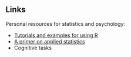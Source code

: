 ## Links

Personal resources for statistics and psychology:

* [Tutorials and examples for using R](https://rettopnivek.github.io/R_training/)
* [A primer on applied statistics](https://rettopnivek.github.io/Tutorials_for_statistics/)
* Cognitive tasks

